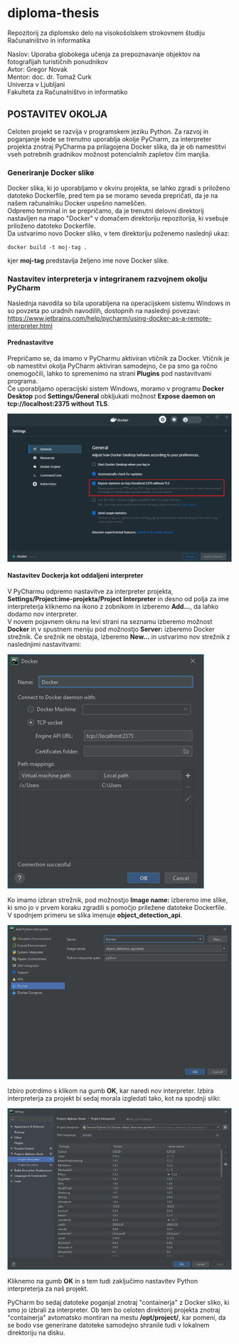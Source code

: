 # diploma-thesis
Repozitorij za diplomsko delo na visokošolskem strokovnem študiju Računalništvo in informatika

Naslov: Uporaba globokega učenja za prepoznavanje objektov na fotografijah turističnih ponudnikov  
Avtor: Gregor Novak  
Mentor: doc. dr. Tomaž Curk  
Univerza v Ljubljani  
Fakulteta za Računalništvo in informatiko

## POSTAVITEV OKOLJA
Celoten projekt se razvija v programskem jeziku Python. Za razvoj in poganjanje kode se trenutno uporablja okolje PyCharm, za interpreter projekta znotraj PyCharma pa prilagojena Docker slika, da je ob namestitvi vseh potrebnih gradnikov možnost potencialnih zapletov čim manjša.

### Generiranje Docker slike
Docker slika, ki jo uporabljamo v okviru projekta, se lahko zgradi s priloženo datoteko Dockerfile, pred tem pa se moramo seveda prepričati, da je na našem računalniku Docker uspešno nameščen.  
Odpremo terminal in se prepričamo, da je trenutni delovni direktorij nastavljen na mapo "Docker" v domačem direktoriju repozitorija, ki vsebuje priloženo datoteko Dockerfile.  
Da ustvarimo novo Docker sliko, v tem direktoriju poženemo naslednji ukaz:

```
docker build -t moj-tag .
```

kjer **moj-tag** predstavlja željeno ime nove Docker slike.

### Nastavitev interpreterja v integriranem razvojnem okolju PyCharm
Naslednja navodila so bila uporabljena na operacijskem sistemu Windows in so povzeta po uradnih navodilih, dostopnih na naslednji povezavi:  
https://www.jetbrains.com/help/pycharm/using-docker-as-a-remote-interpreter.html

#### Prednastavitve
Prepričamo se, da imamo v PyCharmu aktiviran vtičnik za Docker. Vtičnik je ob namestitvi okolja PyCharm aktiviran samodejno, če pa smo ga ročno onemogočili, lahko to spremenimo na strani **Plugins** pod nastavitvami programa.  
Če uporabljamo operacijski sistem Windows, moramo v programu **Docker Desktop** pod **Settings/General** obkljukati možnost **Expose daemon on tcp://localhost:2375 without TLS**.

![step1](./README_images/Docker_step1.png)

#### Nastavitev Dockerja kot oddaljeni interpreter
V PyCharmu odpremo nastavitve za interpreter projekta, **Settings/Project:ime-projekta/Project Interpreter** in desno od polja za ime interpreterja kliknemo na ikono z zobnikom in izberemo **Add...**, da lahko dodamo nov interpreter.  
V novem pojavnem oknu na levi strani na seznamu izberemo možnost **Docker** in v spustnem meniju pod možnostjo **Server:** izberemo Docker strežnik. Če srežnik ne obstaja, izberemo **New...** in ustvarimo nov strežnik z naslednjimi nastavitvami:

![step2](./README_images/Docker_step2.png)  

Ko imamo izbran strežnik, pod možnostjo **Image name:** izberemo ime slike, ki smo jo v prvem koraku zgradili s pomočjo priležene datoteke Dockerfile. V spodnjem primeru se slika imenuje **object_detection_api**.

![step3](./README_images/Docker_step3.png)  

Izbiro potrdimo s klikom na gumb **OK**, kar naredi nov interpreter. Izbira interpreterja za projekt bi sedaj morala izgledati tako, kot na spodnji sliki:

![step4](./README_images/Docker_step4.png)  

Kliknemo na gumb **OK** in s tem tudi zaključimo nastavitev Python interpreterja za naš projekt.

PyCharm bo sedaj datoteke poganjal znotraj "containerja" z Docker sliko, ki smo jo izbrali za interpreter. Ob tem bo celoten direktorij projekta znotraj "containerja" avtomatsko montiran na mestu **/opt/project/**, kar pomeni, da se bodo vse generirane datoteke samodejno shranile tudi v lokalnem direktoriju na disku.
